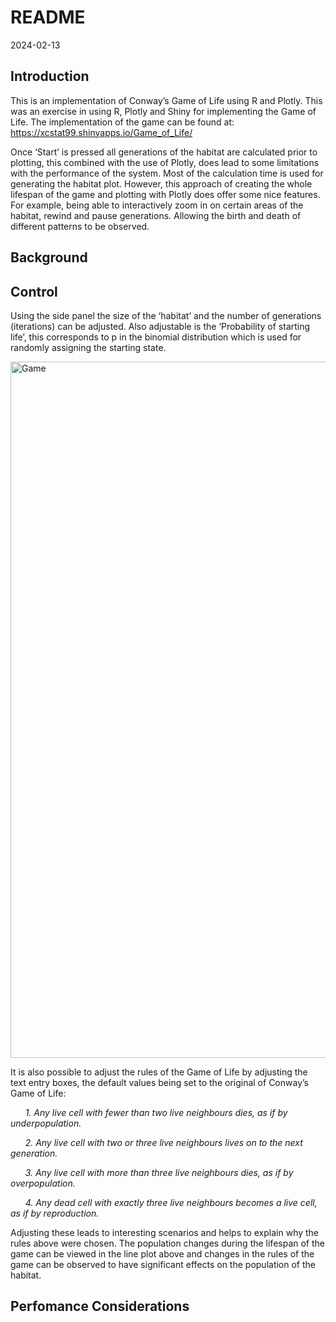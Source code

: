 README
================
2024-02-13

## Introduction

This is an implementation of Conway’s Game of Life using R and Plotly.
This was an exercise in using R, Plotly and Shiny for implementing the
Game of Life. The implementation of the game can be found at:
<https://xcstat99.shinyapps.io/Game_of_Life/>

Once ‘Start’ is pressed all generations of the habitat are calculated
prior to plotting, this combined with the use of Plotly, does lead to
some limitations with the performance of the system. Most of the
calculation time is used for generating the habitat plot. However, this
approach of creating the whole lifespan of the game and plotting with
Plotly does offer some nice features. For example, being able to
interactively zoom in on certain areas of the habitat, rewind and pause
generations. Allowing the birth and death of different patterns to be
observed.

## Background

## Control

Using the side panel the size of the ‘habitat’ and the number of
generations (iterations) can be adjusted. Also adjustable is the
‘Probability of starting life’, this corresponds to p in the binomial
distribution which is used for randomly assigning the starting state.

<img width="1114" alt="Game" src="https://github.com/XCStat99/Game-of-Life/assets/120208086/50d6b0df-cef7-4119-9da5-559106b1b08e">


It is also possible to adjust the rules of the Game of Life by adjusting
the text entry boxes, the default values being set to the original of
Conway’s Game of Life:

      *1. Any live cell with fewer than two live neighbours dies, as if
by underpopulation.*

      *2. Any live cell with two or three live neighbours lives on to
the next generation.*

      *3. Any live cell with more than three live neighbours dies, as if
by overpopulation.*

      *4. Any dead cell with exactly three live neighbours becomes a
live cell, as if by reproduction.*

Adjusting these leads to interesting scenarios and helps to explain why
the rules above were chosen. The population changes during the lifespan
of the game can be viewed in the line plot above and changes in the
rules of the game can be observed to have significant effects on the
population of the habitat.

## Perfomance Considerations
